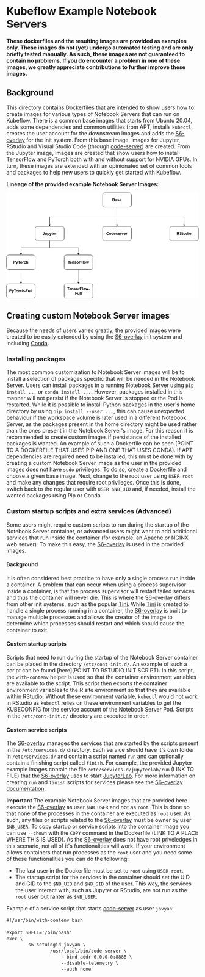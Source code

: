 # Kubeflow Example Notebook Servers

**These dockerfiles and the resulting images are provided as examples only. These images do not (yet) undergo automated testing and are only briefly tested manually. As such, these images are not guaranteed to contain no problems. If you do encounter a problem in one of these images, we greatly appreciate contributions to further improve these images.**

## Background
This directory contains Dockerfiles that are intended to show users how to create images for various types of Notebook Servers that can run on Kubeflow. There is a common base images that starts from Ubuntu 20.04, adds some dependencies and common utilities from APT, installs `kubectl`, creates the user account for the downstream images and adds the [S6-overlay](https://github.com/just-containers/s6-overlay) for the init system. From this base image, images for Jupyter, RStudio and Visual Studio Code (through [code-server]([https://github.com/cdr/code-server)) are created. From the Jupyter image, images are created that show users how to install TensorFlow and PyTorch both with and without support for NVIDIA GPUs. In turn, these images are extended with an opinionated set of common tools and packages to help new users to quickly get started with Kubeflow. 

**Lineage of the provided example Notebook Server Images:**

![Flow Chart of example Notebook Servers](./kubeflow-example-notebook-servers.png)


## Creating custom Notebook Server images
Because the needs of users varies greatly, the provided images were created to be easily extended by using the [S6-overlay](https://github.com/just-containers/s6-overlay) init system and including [Conda](https://github.com/conda-forge/miniforge).

### Installing packages
The most common customization to Notebook Server images will be to install a selection of packages specific that will be needed in the Notebook Server. Users can install packages in a running Notebook Server using `pip install ...` or `conda install ...`. However, packages installed in this manner will not persist if the Notebook Server is stopped or the Pod is restarted. While it is possible to install Python packages in the user's home directory by using `pip install --user ...`, this can cause unexpected behaviour if the workspace volume is later used in a different Notebook Server, as the packages present in the home directory might be used rather than the ones present in the Notebook Server's image. For this reason it is recommended to create custom images if persistance of the installed packages is wanted. An example of such a Dockerfile can be seen (POINT TO A DOCKERFILE THAT USES PIP AND ONE THAT USES CONDA). If APT dependencies are required need to be installed, this must be done with by creating a custom Notebook Server image as the user in the provided images does not have `sudo` 
privileges. To do so, create a Dockerfile and choose a given base image. Next, change to the root user using `USER root` and make any changes that require root privileges. Once this is done, switch back to the regular user with `USER $NB_UID` and, if needed, install the wanted packages using Pip or Conda. 

### Custom startup scripts and extra services (Advanced)
Some users might require custom scripts to run during the startup of the Notebook Server container, or advanced users might want to add additional services that run inside the container (for example: an Apache or NGINX web server). To make this easy, the [S6-overlay](https://github.com/just-containers/s6-overlay) is used in the provided images. 

#### Background
It is often considered best practice to have only a single process run inside a container. A problem that can occur when using a process supervisor inside a container, is that the process supervisor will restart failed services and thus the container will never die. This is where the [S6-overlay](https://github.com/just-containers/s6-overlay) differs from other init systems, such as the popular [Tini](https://github.com/krallin/tini). While [Tini](https://github.com/krallin/tini) is created to handle a single process running in a container, the [S6-overlay](https://github.com/just-containers/s6-overlay) is built to manage multiple processes and allows the creator of the image to determine which processes should restart and which should cause the container to exit. 

#### Custom startup scripts
Scripts that need to run during the startup of the Notebook Server container can be placed in the directory `/etc/cont-init.d/`. An example of such a script can be found [here](POINT TO RSTUDIO INIT SCRIPT). In this script, the `with-contenv` helper is used so that the container environment variables are available to the script. This script then exports the container environment variables to the R site environment so that they are available within RStudio. Without these environment variable, `kubectl` would not work in RStudio as `kubectl` relies on these environment variables to get the KUBECONFIG for the service account of the Notebook Server Pod. Scripts in the `/etc/cont-init.d/` directory are executed in order. 

#### Custom service scripts
The [S6-overlay](https://github.com/just-containers/s6-overlay) manages the services that are started by the scripts present in the `/etc/services.d/` directory. Each service should have it's own folder in `/etc/services.d/` and contain a script named `run` and can optionally contain a finishing script called `finish`. For example, the provided Jupyter example images contain the file `/etc/services.d/jupyterlab/run` (LINK TO FILE) that the [S6-overlay](https://github.com/just-containers/s6-overlay) uses to start [JupyterLab](https://github.com/jupyterlab/jupyterlab). For more information on creating `run` and `finish` scripts for services please see the [S6-overlay documentation](https://github.com/just-containers/s6-overlay#writing-a-service-script).

**Important**
The example Notebook Server images that are provided here execute the [S6-overlay](https://github.com/just-containers/s6-overlay) as user `$NB_USER` and not as `root`. This is done so that none of the processes in the container are executed as `root` user. As such, any files or scripts related to the [S6-overlay](https://github.com/just-containers/s6-overlay) must be owner by user `$NB_USER`. To copy startup or service scripts into the container image you can use `--chown` with the `COPY` command in the Dockerfile (LINK TO A PLACE WHERE THIS IS USED). As the [S6-overlay](https://github.com/just-containers/s6-overlay) does not have root priveledges in this scenario, not all of it's functionalities will work. If your environment allows containers that run processes as the `root` user and you need some of these functionalities you can do the following:
- The last user in the Dockerfile must be set to `root` using `USER root`.
- The startup script for the services in the container should set the UID and GID to the `$NB_UID` and `$NB_GID` of the user. This way, the services the user interact with, such as Jupyter or RStudio, are not run as the `root` user but rahter as `$NB_USER`. 

Example of a service script that starts [code-server]([https://github.com/cdr/code-server) as user `jovyan`:
```
#!/usr/bin/with-contenv bash

export SHELL='/bin/bash'
exec \
        s6-setuidgid jovyan \
                /usr/local/bin/code-server \
                    --bind-addr 0.0.0.0:8888 \
                    --disable-telemetry \
                    --auth none
```
